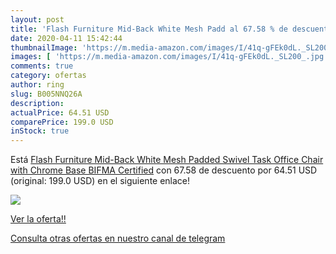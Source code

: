```yaml
---
layout: post
title: 'Flash Furniture Mid-Back White Mesh Padd al 67.58 % de descuento'
date: 2020-04-11 15:42:44
thumbnailImage: 'https://m.media-amazon.com/images/I/41q-gFEk0dL._SL200_.jpg'
images: [ 'https://m.media-amazon.com/images/I/41q-gFEk0dL._SL200_.jpg' ]
comments: true
category: ofertas
author: ring
slug: B005NNQ26A
description:
actualPrice: 64.51 USD
comparePrice: 199.0 USD
inStock: true
---
```


Está [Flash Furniture Mid-Back White Mesh Padded Swivel Task Office Chair with Chrome Base  BIFMA Certified](https://www.amazon.com/dp/B005NNQ26A/?tag=redken08-20) con 67.58 de descuento por 64.51 USD (original: 199.0 USD) en el siguiente enlace!

[![](https://m.media-amazon.com/images/I/41q-gFEk0dL._SL200_.jpg)](https://www.amazon.com/dp/B005NNQ26A/?tag=redken08-20)

[Ver la oferta!!](https://www.amazon.com/dp/B005NNQ26A/?tag=redken08-20)

[Consulta otras ofertas en nuestro canal de telegram](https://t.me/s/ofertas25)
